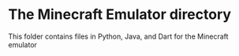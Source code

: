 # The Minecraft Emulator directory
This folder contains files in Python, Java, and Dart for the Minecraft emulator
